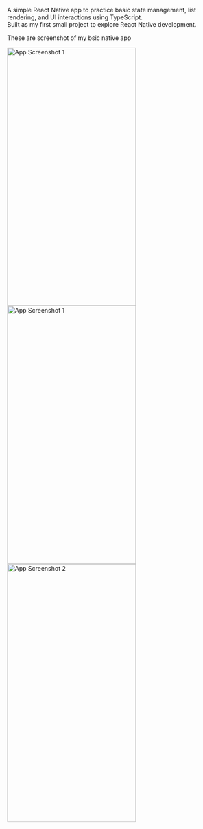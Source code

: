 A simple React Native app to practice basic state management, list rendering, and UI interactions using TypeScript.  
Built as my first small project to explore React Native development.

These are screenshot of my bsic native app

<img src="[https://res.cloudinary.com/dfhbgzn9q/image/upload/v1752067809/rn1_spiq4c.png](https://res.cloudinary.com/dfhbgzn9q/image/upload/v1752067809/rn1_spiq4c.png)" alt="App Screenshot 1" width="300" height="600" />
<img src="https://res.cloudinary.com/dfhbgzn9q/image/upload/v1752067809/rn1_spiq4c.png" alt="App Screenshot 1" width="300" height="600" />

<img src="https://res.cloudinary.com/dfhbgzn9q/image/upload/v1752067830/Screenshot_2025-07-09_185943_ntpdgd.png" alt="App Screenshot 2" width="300" height="600" />
